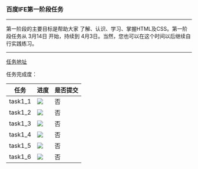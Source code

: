 ### 百度IFE第一阶段任务

***

第一阶段的主要目标是帮助大家 了解、认识、学习、掌握HTML及CSS。第一阶段任务从 3月14日 开始，持续到 4月3日。当然，您也可以在这个时间以后继续自行实践练习。

***
[任务地址](http://ife.baidu.com/task/all)

任务完成度：

|任务|进度|是否提交|
|---|---|---|
|task1_1|![](http://progressed.io/bar/0)|否|
|task1_2|![](http://progressed.io/bar/100)|否|
|task1_3|![](http://progressed.io/bar/90)|否|
|task1_4|![](http://progressed.io/bar/100)|否|
|task1_5|![](http://progressed.io/bar/80)|否|
|task1_6|![](http://progressed.io/bar/70)|否|
